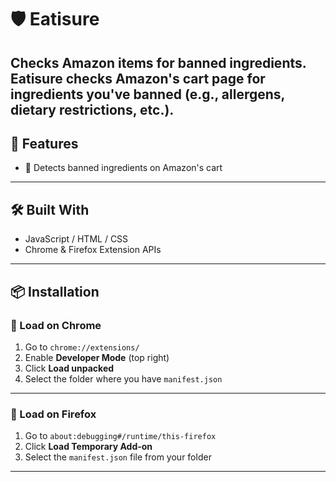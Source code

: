 # 🛡️ Eatisure

**Checks Amazon items for banned ingredients.**  
Eatisure checks Amazon's cart page for ingredients you've banned (e.g., allergens, dietary restrictions, etc.).
---

## 🚀 Features

- 🍞 Detects banned ingredients on Amazon's cart  
---

## 🛠️ Built With

- JavaScript / HTML / CSS  
- Chrome & Firefox Extension APIs  
---

## 📦 Installation

### 🧪 Load on Chrome

1. Go to `chrome://extensions/`  
2. Enable **Developer Mode** (top right)  
3. Click **Load unpacked**  
4. Select the folder where you have `manifest.json`  
---

### 🦊 Load on Firefox

1. Go to `about:debugging#/runtime/this-firefox`  
2. Click **Load Temporary Add-on**  
3. Select the `manifest.json` file from your folder  
---